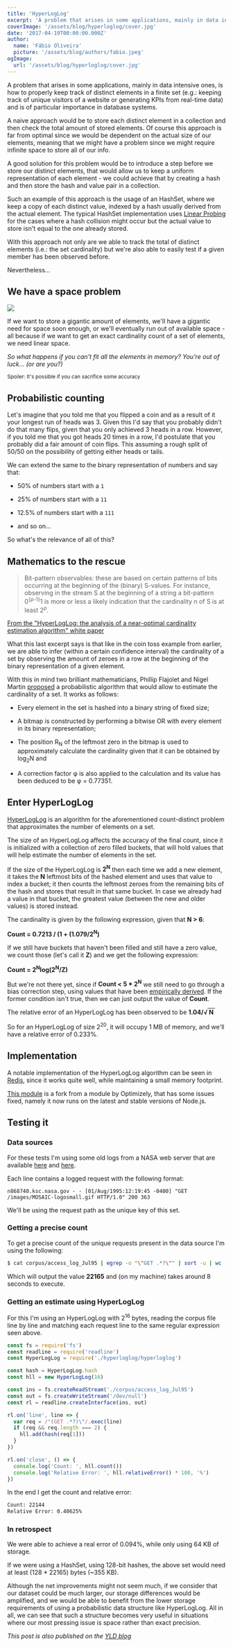 ```yaml
---
title: 'HyperLogLog'
excerpt: 'A problem that arises in some applications, mainly in data intensive ones, is how to properly keep track of distinct elements in a finite set and is of particular importance in database systems.'
coverImage: '/assets/blog/hyperloglog/cover.jpg'
date: '2017-04-19T00:00:00.000Z'
author:
  name: 'Fábio Oliveira'
  picture: '/assets/blog/authors/fabio.jpeg'
ogImage:
  url: '/assets/blog/hyperloglog/cover.jpg'
---
```

A problem that arises in some applications, mainly in data intensive ones, is how to properly keep track of distinct elements in a finite set (e.g.: keeping track of unique visitors of a website or generating KPIs from real-time data) and is of particular importance in database systems.

A naive approach would be to store each distinct element in a collection and then check the total amount of stored elements. Of course this approach is far from optimal since we would be dependent on the actual size of our elements, meaning that we might have a problem since we might require infinite space to store all of our info.

A good solution for this problem would be to introduce a step before we store our distinct elements, that would allow us to keep a uniform representation of each element - we could achieve that by creating a hash and then store the hash and value pair in a collection.

Such an example of this approach is the usage of an HashSet, where we keep a copy of each distinct value, indexed by a hash usually derived from the actual element.
The typical HashSet implementation uses [Linear Probing][1] for the cases where a hash collision might occur but the actual value to store isn't equal to the one already stored.

With this approach not only are we able to track the total of distinct elements (i.e.: the set cardinality) but we're also able to easily test if a given member has been observed before.

Nevertheless...

## We have a space problem

![](http://68.media.tumblr.com/tumblr_mbj1z8XQBI1rxdkjwo1_500.gif)

If we want to store a gigantic amount of elements, we'll have a gigantic need for space soon enough, or we'll eventually run out of available space - all because if we want to get an exact cardinality count of a set of elements, we need linear space.

_So what happens if you can't fit all the elements in memory? You're out of luck... (or are you?)_

<sub>Spoiler: It's possible if you can sacrifice some accuracy</sub>

## Probabilistic counting

Let's imagine that you told me that you flipped a coin and as a result of it your longest run of heads was 3. Given this I'd say that you probably didn't do that many flips, given that you only achieved 3 heads in a row.
However, if you told me that you got heads 20 times in a row, I'd postulate that you probably did a fair amount of coin flips. This assuming a rough split of 50/50 on the possibility of getting either heads or tails.

We can extend the same to the binary representation of numbers and say that:

* 50% of numbers start with a `1`

* 25% of numbers start with a `11`

* 12.5% of numbers start with a `111`

* and so on...


So what's the relevance of all of this?

## Mathematics to the rescue

<blockquote>
Bit-pattern observables: these are based on certain patterns of bits occurring at the beginning of the (binary) S-values. For instance, observing in the stream S at the beginning of a string a bit-pattern 0<sup>{&rho;-1}</sup>1 is more or less a likely indication that the cardinality n of S is at least 2<sup>&rho;</sup>.
</blockquote>

[From the "HyperLogLog: the analysis of a near-optimal
cardinality estimation algorithm" white paper][2]

What this last excerpt says is that like in the coin toss example from earlier, we are able to infer (within a certain confidence interval) the cardinality of a set by observing the amount of zeroes in a row at the beginning of the binary representation of a given element.

With this in mind two brilliant mathematicians, Phillip Flajolet and Nigel Martin [proposed][3] a probabilistic algorithm that would allow to estimate the cardinality of a set. It works as follows:

- Every element in the set is hashed into a binary string of fixed size;

- A bitmap is constructed by performing a bitwise OR with every element in its binary representation;

- The position R<sub>N</sub> of the leftmost zero in the bitmap is used to approximately calculate the cardinality given that it can be obtained by log<sub>2</sub>N and

- A correction factor &phi; is also applied to the calculation and its value has been deduced to be &phi; = 0.77351.

## Enter HyperLogLog

[HyperLogLog][2] is an algorithm for the aforementioned count-distinct problem that approximates the number of elements on a set.

The size of an HyperLogLog affects the accuracy of the final count, since it is initialized with a collection of zero filled buckets, that will hold values that will help estimate the number of elements in the set.

If the size of the HyperLogLog is **2<sup>N</sup>** then each time we add a new element, it takes the **N** leftmost bits of the  hashed element and uses that value to index a bucket; it then counts the leftmost zeroes from the remaining bits of the hash and stores that result in that same bucket.
In case we already had a value in that bucket, the greatest value (between the new and older values) is stored instead.

The cardinality is given by the following expression, given that **N > 6**:

**Count = 0.7213 / (1 + (1.079/2<sup>N</sup>)**

If we still have buckets that haven't been filled and still have a zero value, we count those (let's call it **Z**) and we get the following expression:

**Count = 2<sup>N</sup>log(2<sup>N</sup>/Z)**

But we're not there yet, since if **Count < 5 * 2<sup>N</sup>** we still need to go through a bias correction step, using values that have been [empirically derived][4]. If the former condition isn't true, then we can just output the value of **Count**.

The relative error of an HyperLogLog has been observed to be **1.04/&radic;<span style="text-decoration:overline;">&nbsp;N&nbsp;</span>**

So for an HyperLogLog of size 2<sup>20</sup>, it will occupy 1 MB of memory, and we'll have a relative error of 0.233%.

## Implementation

A notable implementation of the HyperLogLog algorithm can be seen in [Redis][5], since it works quite well, while maintaining a small memory footprint.

[This module][6] is a fork from a module by Optimizely, that has some issues fixed, namely it now runs on the latest and stable versions of Node.js.

## Testing it

### Data sources

For these tests I'm using some old logs from a NASA web server that are available [here][1] and [here][2].

Each line contains a logged request with the following format:

```
n868740.ksc.nasa.gov - - [01/Aug/1995:12:19:45 -0400] "GET /images/MOSAIC-logosmall.gif HTTP/1.0" 200 363
```

We'll be using the request path as the unique key of this set.

### Getting a precise count

To get a precise count of the unique requests present in the data source I'm using the following:

```sh
$ cat corpus/access_log_Jul95 | egrep -o "\"GET .*?\"" | sort -u | wc -l
```

Which will output the value **22165** and (on my machine) takes around 8 seconds to execute.

### Getting an estimate using HyperLogLog

For this I'm using an HyperLogLog with 2<sup>16</sup> bytes, reading the corpus file line by line and matching each request line to the same regular expression seen above.

```javascript
const fs = require('fs')
const readline = require('readline')
const HyperLogLog = require('./hyperloglog/hyperloglog')

const hash = HyperLogLog.hash
const hll = new HyperLogLog(16)

const ins = fs.createReadStream('./corpus/access_log_Jul95')
const out = fs.createWriteStream('/dev/null')
const rl = readline.createInterface(ins, out)

rl.on('line', line => {
  var req = /"(GET .*?)\"/.exec(line)
  if (req && req.length === 2) {
    hll.add(hash(req[1]))
  }
})

rl.on('close', () => {
  console.log('Count: ', hll.count())
  console.log('Relative Error: ', hll.relativeError() * 100, '%')
})
```

In the end I get the count and relative error:

```sh
Count: 22144
Relative Error: 0.40625%
```

### In retrospect

We were able to achieve a real error of 0.094%, while only using 64 KB of storage.

If we were using a HashSet, using 128-bit hashes, the above set would need at least (128 * 22165) bytes (~355 KB).

Although the net improvements might not seem much, if we consider that our dataset could be much larger, our storage differences would be amplified, and we would be able to benefit from the  lower storage requirements of using a probabilistic data structure like HyperLogLog. All in all, we can see that such a structure becomes very useful in situations where our most pressing issue is space rather than exact precision.

_This post is also published on the [YLD blog][9]_

[1]: http://www.cs.rmit.edu.au/online/blackboard/chapter/05/documents/contribute/chapter/05/linear-probing.html

[2]: http://algo.inria.fr/flajolet/Publications/FlFuGaMe07.pdf

[3]: http://algo.inria.fr/flajolet/Publications/FlMa85.pdf

[4]: http://static.googleusercontent.com/media/research.google.com/en/us/pubs/archive/40671.pdf

[5]: http://antirez.com/news/75

[6]: https://github.com/foliveira/hyperloglog

[7]: http://ita.ee.lbl.gov/html/contrib/NASA-HTTP.html

[8]: http://ita.ee.lbl.gov/html/contrib/Calgary-HTTP.html

[9]: https://www.yld.io/blog/hyperloglog-a-probabilistic-data-structure/
